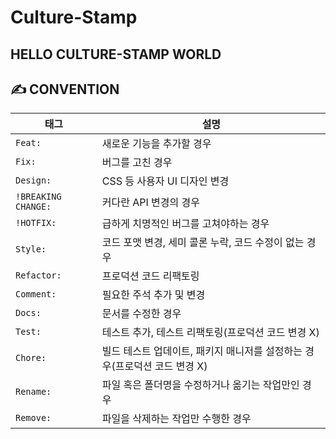 # Culture-Stamp



## HELLO CULTURE-STAMP WORLD

## ✍️ CONVENTION

| 태그                  | 설명                                                                      |
| --------------------- | ------------------------------------------------------------------------- |
| `Feat: `             | 새로운 기능을 추가할 경우                                                 |
| `Fix: `              | 버그를 고친 경우                                                          |
| `Design: `           | CSS 등 사용자 UI 디자인 변경                                              |
| `!BREAKING CHANGE: ` | 커다란 API 변경의 경우                                                    |
| `!HOTFIX: `          | 급하게 치명적인 버그를 고쳐야하는 경우                                    |
| `Style: `            | 코드 포맷 변경, 세미 콜론 누락, 코드 수정이 없는 경우                     |
| `Refactor: `         | 프로덕션 코드 리팩토링                                                    |
| `Comment: `          | 필요한 주석 추가 및 변경                                                  |
| `Docs: `             | 문서를 수정한 경우                                                        |
| `Test: `             | 테스트 추가, 테스트 리팩토링(프로덕션 코드 변경 X)                        |
| `Chore: `            | 빌드 테스트 업데이트, 패키지 매니저를 설정하는 경우(프로덕션 코드 변경 X) |
| `Rename: `           | 파일 혹은 폴더명을 수정하거나 옮기는 작업만인 경우                        |
| `Remove: `           | 파일을 삭제하는 작업만 수행한 경우                                        |
